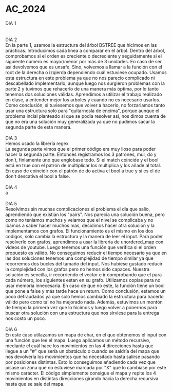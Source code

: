 # AC_2024
DIA 1 
<br>
<br><br>
DIA 2 
  <br>
  En la parte 1, usamos la estructura del árbol BSTREE que hicimos en las prácticas. Introducimos cada línea a comparar en el árbol. Dentro del árbol, comprobamos si el orden es creciente o decreciente y seguidamente si el siguiente número es mayor/menor por más de 3 unidades. En caso de ser así devolvemos que es unsafe. Sino, volvemos a llamar a la función con el root de la derecha o izqierda dependiendo cuál estuviese ocupado. 
Usamos esta estructura en este problema ya que no nos parecio complicado ni descabellado implementarlo, aunque luego nos surgieron problemas con la parte 2 y tuvimos que rehacerlo de una manera más óptima, por lo tanto tenemos dos soluciones válidas. Aprendimos a utilizar el trabajo realizado en clase, a entender mejor los arboles y cuando no es necesario usarlos. 
Como conclusión, si tuviesemos que volver a hacerlo, no forzariamos tanto usar una estructura solo para "quitarnosla de encima", porque aunque el problema incial planteado si que se podia resolver asi, nos dimos cuenta de que no era una solución muy generalizada ya que no pudimos sacar la segunda parte de esta manera. 
  <br><br>
DIA 3
<br>
Hemos usado la librería regex
<br>
La segunda parte vimos que el primer código era muy lioso para poder hacer la segunda parte. Entonces registramos los 3 patrones, mul, do y don't, finlamente uno que englobase todo. Si el match coincide y el bool está en true con el patrón de multiplicar los multiplica y los añade al total. En caso de coincidir con el patrón de do activa el bool a true y si es el de don't descativa el bool a false.
<br><br>
DIA 4
<br>
a
<br><br>
DIA 5 
<br>
Resolvimos sin muchas complicaciones el problema el dia que salio, aprendiendo que existian los "pairs". Nos parecia una solución buena, pero como no teniamos muchos y veiamos que el nivel se complicaba y no ibamos a saber hacer muchos mas, decidimos hacer otra solución y la implementamos con grafos. El funcionamiento es el mismo en los dos codigos, solo cambia la estructura y la manera de leer el input. Para poder resolverlo con grafos, aprendimos a usar la libreria de unordered_map con videos de youtube. Luego tenemos una función que verifica si el orden propuesto es válido. No conseguimos reducir el tiempo necesario ya que en las dos soluciones tenemos una complejidad de tiempo similar ya que recorremos dos bucles del tamaño del input. Nos hubiese gustado reducir la complejidad con los grafos pero no hemos sido capaces. 
Nuestra solución es sencilla, ir recorriendo el vector e ir comprobando que el para cada número, los siguientes estan en su grafo. Utilizamos copias para no usar memoria innecesaria. En caso de que no este, la función tiene un bool que pone a false y más tarde hace un return. 
Como conclusión, estamos un poco defraudados ya que solo hemos cambiado la estructura para hacerlo válido pero como tal no ha mejorado nada. Además, estuvimos un montón de tiempo la primera vez que lo hicimos y luego volver a ponernos para buscar otra solución con una estructura que nos sirviese para la entrega nos costo un poco. 
<br><br>
DIA 6
<br>
En este caso utilazamos un mapa de char, en el que obtenemos el input con una función que lee el mapa. Luego aplicamos un método recursivo, mediante el cuál hace los movimientos en las 4 direcciones hasta que llegue a un "#" que sería un obstáculo o cuando se saldría     del mapa que nos devolvería los movimientos que ha necesitado hasta salirse pasando por posiciones distintas. Esto lo conseguimos añadiendo cada vez que pisase un zona que no estuviese marcada por "X" que lo cambiase por este mismo carácter. El código simplemente   consigue el   mapa y repite los 4 movimientos en distintas direcciones girando hacia la derecha recursiva hasta que se sale del mapa.
<br><br>
